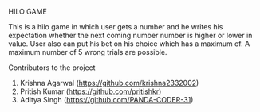HILO GAME

This is a hilo game in which user gets a number and he writes his expectation whether the next coming number number is higher or lower in value.
User also can put his bet on his choice which has a maximum of.
A maximum number of 5 wrong trials are possible.

Contributors to the project
1. Krishna Agarwal (https://github.com/krishna2332002)
2. Pritish Kumar (https://github.com/pritishkr)
3. Aditya Singh (https://github.com/PANDA-CODER-31)